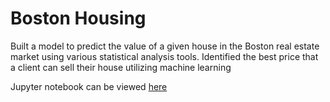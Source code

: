 # Boston Housing

Built a model to predict the value of a given house in the Boston real estate market using various statistical analysis tools. 
Identified the best price that a client can sell their house utilizing machine learning

Jupyter notebook can be viewed [here](boston_housing.ipynb)
